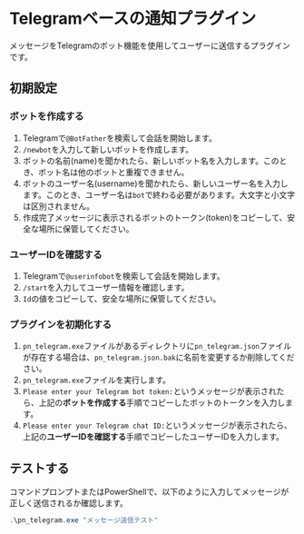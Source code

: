 # Telegramベースの通知プラグイン

メッセージをTelegramのボット機能を使用してユーザーに送信するプラグインです。

## 初期設定

### ボットを作成する

1. Telegramで`@BotFather`を検索して会話を開始します。
2. `/newbot`を入力して新しいボットを作成します。
3. ボットの名前(name)を聞かれたら、新しいボット名を入力します。このとき、ボット名は他のボットと重複できません。
4. ボットのユーザー名(username)を聞かれたら、新しいユーザー名を入力します。このとき、ユーザー名は`bot`で終わる必要があります。大文字と小文字は区別されません。
5. 作成完了メッセージに表示されるボットのトークン(token)をコピーして、安全な場所に保管してください。

### ユーザーIDを確認する

1. Telegramで`@userinfobot`を検索して会話を開始します。
2. `/start`を入力してユーザー情報を確認します。
3. `Id`の値をコピーして、安全な場所に保管してください。

### プラグインを初期化する

1. `pn_telegram.exe`ファイルがあるディレクトリに`pn_telegram.json`ファイルが存在する場合は、`pn_telegram.json.bak`に名前を変更するか削除してください。
2. `pn_telegram.exe`ファイルを実行します。
3. `Please enter your Telegram bot token:`というメッセージが表示されたら、上記の**ボットを作成する**手順でコピーしたボットのトークンを入力します。
4. `Please enter your Telegram chat ID:`というメッセージが表示されたら、上記の**ユーザーIDを確認する**手順でコピーしたユーザーIDを入力します。

## テストする
コマンドプロンプトまたはPowerShellで、以下のように入力してメッセージが正しく送信されるか確認します。

```powershell
.\pn_telegram.exe "メッセージ送信テスト"
```
